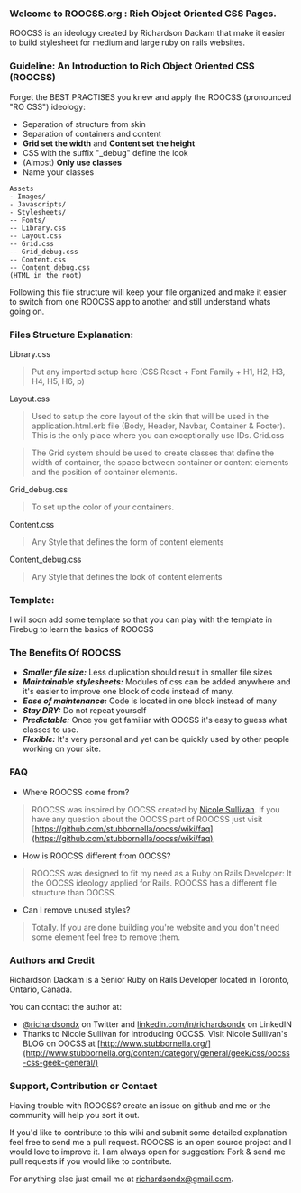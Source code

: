 ### Welcome to ROOCSS.org : Rich Object Oriented CSS Pages.

ROOCSS is an ideology created by Richardson Dackam that make it easier to build stylesheet for medium and large ruby on rails websites.

### Guideline: An Introduction to Rich Object Oriented CSS (ROOCSS)

Forget the BEST PRACTISES you knew and apply the ROOCSS (pronounced "RO CSS") ideology:
* Separation of structure from skin
* Separation of containers and content
* **Grid set the width** and **Content set the height**
* CSS with the suffix "_debug" define the look
* (Almost) **Only use classes**
* Name your classes

```
Assets
- Images/
- Javascripts/
- Stylesheets/
-- Fonts/
-- Library.css
-- Layout.css
-- Grid.css
-- Grid_debug.css
-- Content.css
-- Content_debug.css
(HTML in the root)
```

Following this file structure will keep your file organized and make it easier to switch from one ROOCSS app to another and still understand whats going on. 

### Files Structure Explanation:

Library.css

 > Put any imported setup here (CSS Reset + Font Family + H1, H2, H3, H4, H5, H6, p)

Layout.css

 > Used to setup the core layout of the skin that will be used in the application.html.erb file (Body, Header, Navbar, Container & Footer). This is the only place where you can exceptionally use IDs.
Grid.css

 > The Grid system should be used to create classes that define the width of container, the space between container or content elements  and the position of container elements.

Grid_debug.css

> To set up the color of your containers.

Content.css

> Any Style that defines the form of content elements

Content_debug.css

> Any Style that defines the look of content elements

### Template:

I will soon add some template so that you can play with the template in Firebug to learn the basics of ROOCSS

### The Benefits Of ROOCSS

- ***Smaller file size:*** Less duplication should result in smaller file sizes
- ***Maintainable stylesheets:*** Modules of css can be added anywhere and it's easier to improve one block of code instead of many.
- ***Ease of maintenance:*** Code is located in one block instead of many
- ***Stay DRY:*** Do not repeat yourself
- ***Predictable:*** Once you get familiar with OOCSS it's easy to guess what classes to use.
- ***Flexible:*** It's very personal and yet can be quickly used by other people working on your site.
 

### FAQ

- Where ROOCSS come from?

> ROOCSS was inspired by OOCSS created by [Nicole Sullivan](https://github.com/stubbornella/).
  If you have any question about the OOCSS part of ROOCSS just visit   [https://github.com/stubbornella/oocss/wiki/faq](https://github.com/stubbornella/oocss/wiki/faq)



- How is ROOCSS different from OOCSS?

> ROOCSS was designed to fit my need as a Ruby on Rails Developer: It the OOCSS ideology applied for Rails. ROOCSS has a different file structure than OOCSS.


- Can I remove unused styles?

> Totally. If you are done building you're website and you don't need some element feel free to remove them.


### Authors and Credit

Richardson Dackam is a Senior Ruby on Rails Developer located in Toronto, Ontario, Canada.

You can contact the author at:
- [@richardsondx](http://www.twitter.com/richardsondx) on Twitter and [linkedin.com/in/richardsondx](http://linkedin.com/in/richardsondx) on LinkedIN
- Thanks to Nicole Sullivan for introducing OOCSS. Visit Nicole Sullivan's BLOG on OOCSS at [http://www.stubbornella.org/](http://www.stubbornella.org/content/category/general/geek/css/oocss-css-geek-general/)

### Support, Contribution or Contact

Having trouble with ROOCSS? create an issue on github and me or the community will help you sort it out.

If you'd like to contribute to this wiki and submit some detailed explanation feel free to send me a pull request. ROOCSS is an open source project and I would love to improve it. I am always open for suggestion: Fork & send me pull requests if you would like to contribute.

For anything else just email me at richardsondx@gmail.com.
